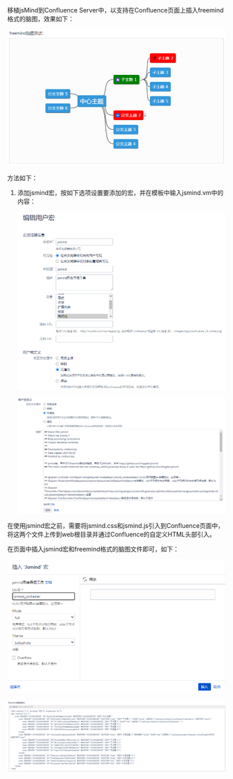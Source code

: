 移植jsMind到Confluence Server中，以支持在Confluence页面上插入freemind格式的脑图，效果如下：

![](images/example.png)

方法如下：

1. 添加jsmind宏，按如下选项设置要添加的宏，并在模板中输入jsmind.vm中的内容：

   ![](images/macro-edit.png)

   ![](images/macro-definition.png)

在使用jsmind宏之前，需要将jsmind.css和jsmind.js引入到Confluence页面中，将这两个文件上传到web根目录并通过Confluence的自定义HTML头部引入。

在页面中插入jsmind宏和freemind格式的脑图文件即可，如下：

![](images/jsmind-macro.png)

![](images/example-macro.png)